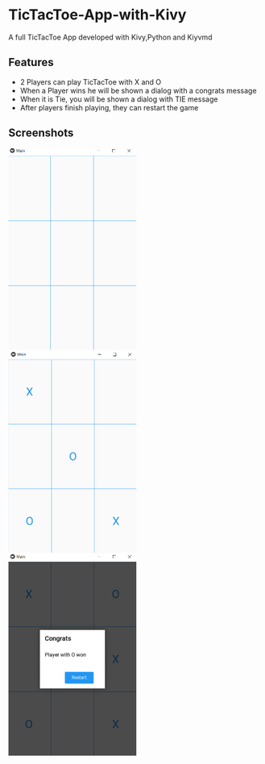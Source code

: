 # TicTacToe-App-with-Kivy
A full TicTacToe App developed with Kivy,Python and Kiyvmd

## Features

* 2 Players can play TicTacToe with X and O
* When a Player wins he will be shown a dialog with a congrats message
* When it is Tie, you will be shown a dialog with TIE message
* After players finish playing, they can restart the game 


## Screenshots
<img src="screenshots/image1.PNG" height=400em> <img src="screenshots/image2.PNG" height=400em>
<img src="screenshots/image3.PNG" height=400em>
